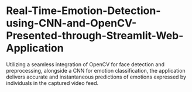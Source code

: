 # Real-Time-Emotion-Detection-using-CNN-and-OpenCV-Presented-through-Streamlit-Web-Application
Utilizing a seamless integration of OpenCV for face detection and preprocessing, alongside a  CNN for emotion classification, the application delivers accurate and instantaneous predictions of  emotions expressed by individuals in the captured video feed.
